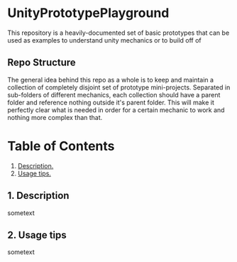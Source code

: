 # UnityPrototypePlayground
This repository is a heavily-documented set of basic prototypes that can be used as examples to understand unity mechanics or to build off of

## Repo Structure
The general idea behind this repo as a whole is to keep and maintain a collection of completely disjoint set of prototype mini-projects. Separated in sub-folders of different mechanics, each collection should have a parent folder and reference nothing outside it's parent folder. This will make it perfectly clear what is needed in order for a certain mechanic to work and nothing more complex than that.

# Table of Contents
1. [ Description. ](#desc)
2. [ Usage tips. ](#usage)

<a name="desc"></a>
## 1. Description

sometext

<a name="usage"></a>
## 2. Usage tips

sometext
